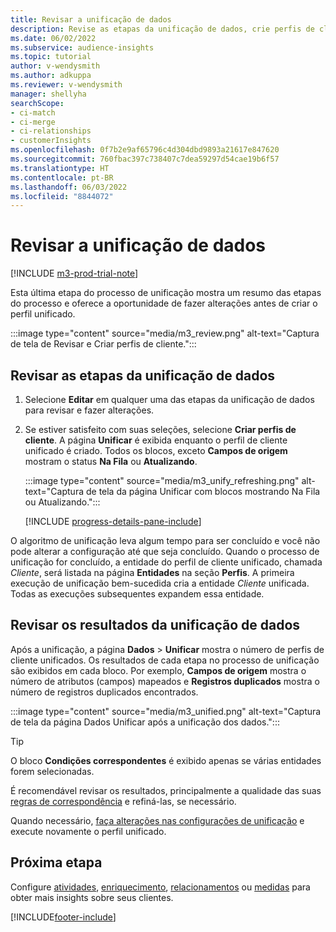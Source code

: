 ```yaml
---
title: Revisar a unificação de dados
description: Revise as etapas da unificação de dados, crie perfis de cliente unificados e revise os resultados
ms.date: 06/02/2022
ms.subservice: audience-insights
ms.topic: tutorial
author: v-wendysmith
ms.author: adkuppa
ms.reviewer: v-wendysmith
manager: shellyha
searchScope:
- ci-match
- ci-merge
- ci-relationships
- customerInsights
ms.openlocfilehash: 0f7b2e9af65796c4d304dbd9893a21617e847620
ms.sourcegitcommit: 760fbac397c738407c7dea59297d54cae19b6f57
ms.translationtype: HT
ms.contentlocale: pt-BR
ms.lasthandoff: 06/03/2022
ms.locfileid: "8844072"
---
```

# <a name="review-data-unification"></a>Revisar a unificação de dados

[!INCLUDE [m3-prod-trial-note](includes/m3-prod-trial-note.md)]

Esta última etapa do processo de unificação mostra um resumo das etapas do processo e oferece a oportunidade de fazer alterações antes de criar o perfil unificado.

:::image type="content" source="media/m3_review.png" alt-text="Captura de tela de Revisar e Criar perfis de cliente.":::

## <a name="review-the-data-unification-steps"></a>Revisar as etapas da unificação de dados

1. Selecione **Editar** em qualquer uma das etapas da unificação de dados para revisar e fazer alterações.

1. Se estiver satisfeito com suas seleções, selecione **Criar perfis de cliente**. A página **Unificar** é exibida enquanto o perfil de cliente unificado é criado. Todos os blocos, exceto **Campos de origem** mostram o status **Na Fila** ou **Atualizando**.

   :::image type="content" source="media/m3_unify_refreshing.png" alt-text="Captura de tela da página Unificar com blocos mostrando Na Fila ou Atualizando.":::

   [!INCLUDE [progress-details-pane-include](includes/progress-details-pane.md)]

O algoritmo de unificação leva algum tempo para ser concluído e você não pode alterar a configuração até que seja concluído. Quando o processo de unificação for concluído, a entidade do perfil de cliente unificado, chamada *Cliente*, será listada na página **Entidades** na seção **Perfis**. A primeira execução de unificação bem-sucedida cria a entidade *Cliente* unificada. Todas as execuções subsequentes expandem essa entidade.

## <a name="review-the-results-of-data-unification"></a>Revisar os resultados da unificação de dados

Após a unificação, a página **Dados** > **Unificar** mostra o número de perfis de cliente unificados. Os resultados de cada etapa no processo de unificação são exibidos em cada bloco. Por exemplo, **Campos de origem** mostra o número de atributos (campos) mapeados e **Registros duplicados** mostra o número de registros duplicados encontrados.

:::image type="content" source="media/m3_unified.png" alt-text="Captura de tela da página Dados Unificar após a unificação dos dados.":::

> [!TIP]
> O bloco **Condições correspondentes** é exibido apenas se várias entidades forem selecionadas.

É recomendável revisar os resultados, principalmente a qualidade das suas [regras de correspondência](data-unification-update.md#manage-match-rules) e refiná-las, se necessário.

Quando necessário, [faça alterações nas configurações de unificação](data-unification-update.md) e execute novamente o perfil unificado.

## <a name="next-step"></a>Próxima etapa

Configure [atividades](activities.md), [enriquecimento](enrichment-hub.md), [relacionamentos](relationships.md) ou [medidas](measures.md) para obter mais insights sobre seus clientes.

[!INCLUDE[footer-include](includes/footer-banner.md)]
